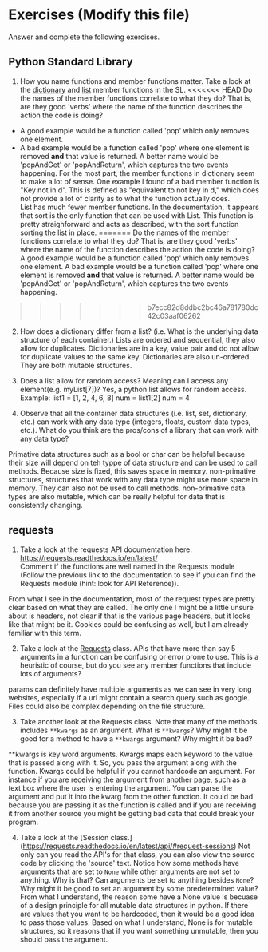 # Exercises (Modify this file)

Answer and complete the following exercises.

## Python Standard Library

1. How you name functions and member functions matter. Take a look at the [dictionary](https://docs.python.org/3/library/stdtypes.html#typesmapping) 
and [list](https://docs.python.org/3/library/stdtypes.html#sequence-types-list-tuple-range) member functions in the SL. 
<<<<<<< HEAD
Do the names of the member functions correlate to what they do? That is, are they good 'verbs' where the name of the function describes the action the code is doing? 
  - A good example would be a function called 'pop' which only removes one element.
  - A bad example would be a function called 'pop' where one element is removed **and** that value is returned. A better name would be 'popAndGet' or 'popAndReturn', which captures the two events happening.
For the most part, the member functions in dictionary seem to make a lot of sense. One example I found of a bad member function is "Key not in d". This is defined as "equivalent to not key in d," which does not provide a lot of clarity as to what the function actually does.  
List has much fewer member functions. In the documentation, it appears that sort is the only function that can be used with List. This function is pretty straighforward and acts as described, with the sort function sorting the list in place. 
=======
Do the names of the member functions correlate to what they do? That is, are they good 'verbs' where the name of the function describes the action the code is doing? A good example would be a function called 'pop' which only removes one element. A bad example would be a function called 'pop' where one element is removed **and** that value is returned. A better name would be 'popAndGet' or 'popAndReturn', which captures the two events happening.
>>>>>>> b7ecc82d8ddbc2bc46a781780dc42c03aaf06262


2. How does a dictionary differ from a list? (i.e. What is the underlying data structure of each container.)
Lists are ordered and sequential, they also allow for duplicates. Dictionaries are in a key, value pair and do not allow for duplicate values to the same key. Dictionaries are also un-ordered. They are both mutable structures. 

3. Does a list allow for random access? Meaning can I access any element(e.g. myList[7])?
Yes, a python list allows for random access. 
Example: 
list1 = [1, 2, 4, 6, 8]
num = list1[2]
num = 4

4. Observe that all the container data structures (i.e. list, set, dictionary, etc.) can work with any data type (integers, floats, custom data types, etc.). 
What do you think are the pros/cons of a library that can work with any data type?

Primative data structures such as a bool or char can be helpful because their size will depend on teh typpe of data structure and can be used to call methods. Because size is fixed, this saves space in memory. non-primative structures, structures that work with any data type might use more space in memory. They can also not be used to call methods.  non-primative data types are also mutable, which can be really helpful for data that is consistently changing. 

## requests

1. Take a look at the requests API documentation here: https://requests.readthedocs.io/en/latest/  
Comment if the functions are well named in the Requests module (Follow the previous link to the documentation to see if you can find the Requests module (hint: look for API Reference)).

From what I see in the documentation, most of the request types are pretty clear based on what they are called. The only one I might be a little unsure about is headers, not clear if that is the various page headers, but it looks like that might be it. Cookies could be confusing as well, but I am already familiar with this term. 

2. Take a look at the [Requests](https://requests.readthedocs.io/en/latest/api/#lower-level-classes) class. APIs that have more than say 5 arguments in a function can be confusing or error prone to use. This is a heuristic of course, but do you see any member functions that include lots of arguments?

params can definitely have multiple arguments as we can see in very long websites, especially if a url might contain a search query such as google. Files could also be complex depending on the file structure. 


3. Take another look at the Requests class. Note that many of the methods includes `**kwargs` as an argument. What is `**kwargs`? Why might it be good for a method to have a `**kwargs` argument? Why might it be bad?  

**kwargs is key word arguments. Kwargs maps each keyword to the value that is passed along with it. So, you pass the argument along with the function. Kwargs could be helpful if you cannot hardcode an argument. For instance if you are receiving the argument from another page, such as a text box where the user is entering the argument. You can parse the argument and put it into the kwarg from the other function. It could be bad because you are passing it as the function is called and if you are receiving it from another source you might be getting bad data that could break your program.  


4. Take a look at the [Session class.] (https://requests.readthedocs.io/en/latest/api/#request-sessions) Not only can you read the API's for that class, you can also view the source code by clicking the 'source' text. 
Notice how some methods have arguments that are set to `None` while other arguments are not set to anything. Why is that? Can arguments be set to anything besides `None`? Why might it be good to set an argument by some predetermined value?
From what I understand, the reason some have a None value is becuase of a design principle for all mutable data structures in python. If there are values that you want to be hardcoded, then it would be a good idea to pass those values. Based on what I understand, None is for mutable structures, so it reasons that if you want something unmutable, then you should pass the argument. 


